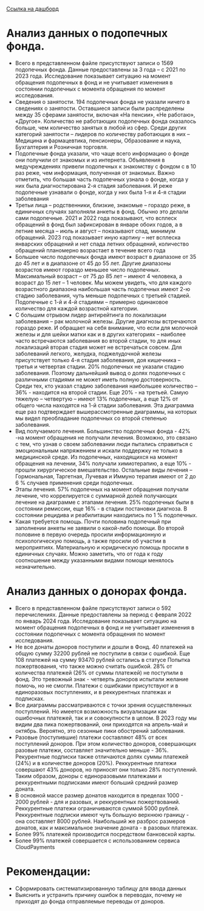 [Ссылка на  дашборд](https://docs.google.com/spreadsheets/d/1bvDVmlPaN0ki0ik4_cy0qMnjUVtQjaaKYnDAWLnI2dc/edit?usp=drive_link)
# Анализ данных о подопечных фонда.
- Всего в представленном файле присутствуют записи о 1569 подопечных фонда. Данные предоставлены за 3 года – с 2021 по 2023 года. Исследование показывает ситуацию на момент обращения подопечных в фонд и не учитывает изменения в состоянии подопечных с момента обращения по момент исследования.
- Сведения о занятости. 194 подопечных фонда не указали ничего в сведениях о занятости. Оставшиеся записи были распределены между 35 сферами занятости, включая «На пенсии», «Не работаю», «Другое». Количество не работающих подопечных фонда оказалось больше, чем количество занятых в любой из сфер. Среди других категорий занятости – лидеров по количеству работающих в них – Медицина и фармацевтика, пенсионеры, Образование и наука, Бухгалтерия и Розничная торговля.
- Подопечные фонда указали, что чаще всего информацию о фонде они получили от знакомых и из интернета. Объявления в медучреждениях привели подопечных к знакомству с фондом с в 10 раз реже, чем информация, полученная от знакомых. Важно отметить, что большая часть подопечных узнала о фонде, когда у них была диагностирована 2-я стадия заболевания. И реже подопечные узнавали о фонде, когда у них была 1-я и 4-я стадии заболевания
- Третьи лица – родственники, близкие, знакомые – гораздо реже, в единичных случаях заполняли анкеты в фонд. Обычно это делали сами подопечные. 2021 и 2022 года показывают, что всплеск обращений в фонд был зафиксирован в январе обоих годов, а в летние месяца – июль и август – показывают спад, минимум обращений. 2023 год показывает иную картину – нет всплеска январских обращений и нет спада летних обращений, количество обращений планомерно возрастает в течение всего года 
- Большее число подопечных фонда имеют возраст в диапазоне от 35 до 45 лет и в диапазоне от 45 до 55 лет. Другие диапазоны возрастов имеют гораздо меньшее число подопечных. Максимальный возраст – от 75 до 85 лет – имеют 4 человека, а возраст до 15 лет – 1 человек. Мы можем увидеть, что для каждого возрастного диапазона наибольшая часть подопечных имеют 2-ю стадию заболевания, чуть меньше подопечных с третьей стадией. Подопечные с 1-й и 4-й стадиями – примерно одинаковое количество для каждой возрастной категории.
- С большим отрывом лидер антирейтинга по локализации заболевания – рак молочной железы. Другие диагнозы встречаются гораздо реже. И обращает на себя внимание, что если для молочной железы и для шейки матки как и в других категориях – наиболее часто встречаются заболевания во второй стадии, то для иных локализаций вторая стадия может не встречаться совсем. Для заболеваний легкого, желудка, поджелудочной железы присутствует только 4-я стадия заболевания, доя кишечника – третья и четвертая стадии.
20% подопечных не указали стадию заболевания. Поэтому дальнейший вывод о долях подопечных с различными стадиями не может иметь полную достоверность. Среди тех, кто указал стадию заболевания наибольшее количество – 36% - находится на второй стадии. Еще 20% - на третьей. Самую тяжелую – четвертую – имеют 13% подопечных, а еще 12% от общего числа находятся на 1-й стадии заболевания. Эта диаграмма еще раз подтверждает вышерассмотренные диаграммы, на которых мы видел преобладание подопечных со второй степенью заболевания.
- Вид получаемого лечения. Большинство подопечных фонда - 42% -на момент обращения не получали лечения. Возможно, это связано с тем, что узнав о своем заболевании люди пытались справиться с эмоциональным напряжением и искали поддержку не только в медицинской среде. Из подопечных, находящихся на момент обращения на лечении, 34% получали химиотерапию, а еще 10% - прошли хирургическое вмешательство. Остальные виды лечения – Гормональная, Таргетная, Лучевая и Иммуно терапия имеют от 2 до 6 % случаев применения среди подопечных.
- Этапы лечения. 57% подопечных на момент обращения получали лечение, что коррелируется с суммарной долей получающих лечение на диаграмме с этапами лечения. 25% подопечных были в состоянии ремиссии, еще 16% - в стадии постановки диагноза. В состоянии рецидива и реабилитации находились по 1 % подопечных.
- Какая требуется помощь. Почти половина подопечный при заполнении анкеты не заявили о какой-либо помощи. Во второй половине в первую очередь просили информационную и психологическую помощь, а также просили об участии в мероприятиях. Материальную и юридическую помощь просили в единичных случаях. Можно заметить, что от года к году соотношение между указанными видами помощи менялось незначительно.

# Анализ данных о донорах фонда.
- Всего в представленном файле присутствуют записи о 592 перечислениях. Данные предоставлены за период с февраля 2022 по январь 2024 года. Исследование показывает ситуацию на момент обращения подопечных в фонд и не учитывает изменения в состоянии подопечных с момента обращения по момент исследования.
- Не все донаты доноров поступили и дошли в Фонд. 40 платежей на общую сумму 32200 рублей не поступили в связи с ошибкой. Еще 108 платежей на сумму 93470 рублей остались в статусе Попытка пожертвования, что также можно считать ошибкой. 28% от количества платежей (26% от суммы платежей) не поступили в фонд. Это тревожный знак - четверть доноров испытали желание помочь, но не смогли. Платежи с ошибками присутствуют и в единоразовых поступлениях, и в реккурентных платежах и подписках.
- Все диаграммы рассматриваются с точки зрения осуществленных поступлений. Но имеется возможность визуализации как ошибочных платежей, так и и совокупности в целом. В 2023 году мы видим два пика пожертвований, они приходятся на апрель-май и октябрь. Вероятно, это сезонные пики обострений заболевания.
- Разовые (поступившие) платежи составляют 48% от всех поступлений доноров. При этом количество доноров, совершающих разовые платежи, составляет значительно меньше - 36%. Рекурентные подписки также отличаются долях суммы платежей (24%) и в количестве доноров (20%). Реккурентные платежи совершают 43% доноров, но приносят они только 28% поступлений. Таким образом, доноры с единоразовыми платежами и реккурентными подписками имеют больший средний размер доната.
- В основной массе размер донатов находится в пределах 1000 - 2000 рублей - для и разовых, и реккурентных пожертвований. Реккурентные платежи ограничиваются суммой 5000 рублей. Реккурентные подписки имеют чуть большую верхнюю границу - она составляет 8000 рублей. Наибольший же разброс размеров донатов, как и максимальное значение доната - в разовых платежах.
- Более 99% платежей производится посредством банковской карты.
- Более 99% платежей совершается с использованием сервиса CloudPayments

# Рекомендации:
- Сформировать систематизированную таблицу для ввода данных
- Выяснить и устранить причину ошибок в переводах, почему не приходят до фонда отправляемые переводы от доноров.

